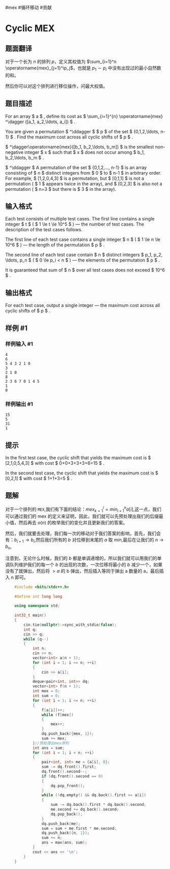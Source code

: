 #mex #循环移动 #贡献 

# Cyclic MEX

## 题面翻译

对于一个长为 $n$ 的排列 $p$，定义其权值为 $\sum_{i=1}^n \operatorname{mex}_{j=1}^ip_j$，也就是 $p_1\sim p_i$ 中没有出现过的最小自然数的和。

然后你可以对这个排列进行移位操作，问最大权值。

## 题目描述

For an array $ a $ , define its cost as $ \sum_{i=1}^{n} \operatorname{mex} ^\dagger ([a_1, a_2,\ldots, a_i]) $ .

You are given a permutation $ ^\ddagger $ $ p $ of the set $ \{0,1,2,\ldots, n-1\} $ . Find the maximum cost across all cyclic shifts of $ p $ .

 $ ^\dagger\operatorname{mex}([b_1, b_2,\ldots, b_m]) $ is the smallest non-negative integer $ x $ such that $ x $ does not occur among $ b_1, b_2,\ldots, b_m $ .

 $ ^\ddagger $ A permutation of the set $ \{0,1,2,..., n-1\} $ is an array consisting of $ n $ distinct integers from $ 0 $ to $ n-1 $ in arbitrary order. For example, $ [1,2,0,4,3] $ is a permutation, but $ [0,1,1] $ is not a permutation ( $ 1 $ appears twice in the array), and $ [0,2,3] $ is also not a permutation ( $ n=3 $ but there is $ 3 $ in the array).

## 输入格式

Each test consists of multiple test cases. The first line contains a single integer $ t $ ( $ 1 \le t \le 10^5 $ ) — the number of test cases. The description of the test cases follows.

The first line of each test case contains a single integer $ n $ ( $ 1 \le n \le 10^6 $ ) — the length of the permutation $ p $ .

The second line of each test case contain $ n $ distinct integers $ p_1, p_2, \ldots, p_n $ ( $ 0 \le p_i < n $ ) — the elements of the permutation $ p $ .

It is guaranteed that sum of $ n $ over all test cases does not exceed $ 10^6 $ .

## 输出格式

For each test case, output a single integer — the maximum cost across all cyclic shifts of $ p $ .

## 样例 #1

### 样例输入 #1

```
4
6
5 4 3 2 1 0
3
2 1 0
8
2 3 6 7 0 1 4 5
1
0
```

### 样例输出 #1

```
15
5
31
1
```

## 提示

In the first test case, the cyclic shift that yields the maximum cost is $ [2,1,0,5,4,3] $ with cost $ 0+0+3+3+3+6=15 $ .

In the second test case, the cyclic shift that yields the maximum cost is $ [0,2,1] $ with cost $ 1+1+3=5 $ .

## 题解
对于一个排列的 `MEX`,我们有下面的结论：$mex_{k=1}^i=min_{i+1}^na[i]$,这一点，我们可以通过我们的 mex 的定义来证明，因此，我们就可以先预处理出我们的后缀最小值，然后再去 $o(n)$ 的枚举我们的变化并且更新我们的答案。

然后，我们就要去处理，我们每一次的移动对于我们答案的影响，首先，我们会有：$b_{i+1}\to b_{i}$,然后我们所有的 $b$ 对位移到末尾的 $a$ 取 $min$,最后在让我们的 $n\to b_{n}$,

注意到，无论什么时候，我们的 $b$ 都是单调递增的，所以我们就可以用我们的单调队列维护我们的每一个 $b$ 的出现的次数，一次位移将最小的 $b$ 减少一个，如果没有了就弹出，然后将 $>a$ 的 b 弹出，然后插入等同于弹出 a 数量的 a，最后插入 n 即可。
```cpp
    #include <bits/stdc++.h>
    
    #define int long long
    
    using namespace std;
    
    int32_t main()
    {
    	cin.tie(nullptr)->sync_with_stdio(false);
    	int q;
    	cin >> q;
    	while (q--)
    	{
    		int n;
    		cin >> n;
    		vector<int> a(n + 1);
    		for (int i = 1; i <= n; ++i)
    		{
    			cin >> a[i];
    		}
    		deque<pair<int, int>> dq;
    		vector<int> f(n + 1);
    		int mex = 0;
    		int sum = 0;
    		for (int i = 1; i <= n; ++i)
    		{
    			f[a[i]]++;
    			while (f[mex])
    			{
    				mex++;
    			}
    			dq.push_back({mex, 1});
    			sum += mex;
    		}//预处理出mex序列
    		int ans = sum;
    		for (int i = 1; i < n; ++i)
    		{
    			pair<int, int> me = {a[i], 0};
    			sum -= dq.front().first;
    			dq.front().second--;
    			if (dq.front().second == 0)
    			{
    				dq.pop_front();
    			}
    			while (!dq.empty() && dq.back().first >= a[i])
    			{
    				sum -= dq.back().first * dq.back().second;
    				me.second += dq.back().second;
    				dq.pop_back();
    			}
    			dq.push_back(me);
    			sum = sum + me.first * me.second;
    			dq.push_back({n, 1});
    			sum += n;
    			ans = max(ans, sum);
    		}
    		cout << ans << '\n';
    	}
    }
```